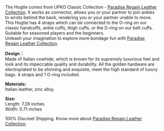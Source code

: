 The Hogtie comes from UPKO Classic Collection - [Paradise Regain Leather Collection](https://www.upkoofficialshop.com/collections/paradise-regain-leather-collection). It works as connector, allows you or your partner to join ankles to wrists behind the back, rendering you or your partner unable to move.   
This Hogtie has 4 straps which can be connected to the O-ring on our classic handcuffs, ankle cuffs, thigh cuffs, or the D-ring on our belt cuffs. Suitable for seasoned players and the beginners.   
Unleash your imagination to explore more bondage fun with [Paradise Regain Leather Collection](https://www.upkoofficialshop.com/collections/paradise-regain-leather-collection).

  
**Design：**  
Made of Italian cowhide, which is known for its supremely luxurious feel and look and its impeccable quality and durability. All the golden hardware are electroplated to be shinning and exquisite, meet the high standard of luxury bags. 4 straps and 1 O-ring included.

  
**Materials:**   
Italian leather, zinc alloy.

  
**Size:**  
Length: 7.28 inches  
Width: 0.71 inches

100% Discreet Shipping. Know more about [Paradise Regain Leather Collection](https://www.upkoofficialshop.com/collections/paradise-regain-leather-collection).